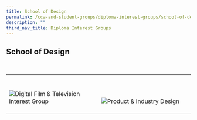 ```yaml
---
title: School of Design
permalink: /cca-and-student-groups/diploma-interest-groups/school-of-design
description: ""
third_nav_title: Diploma Interest Groups
---
```

## School of Design

<div>
    <table>
        <tr>
            <td style="width:33%; vertical-align:bottom; border:none"><br>
                <a href="https://www.instagram.com/digitalfilmtv/" style="text-decoration: none">
                    <image src="/images/DES/DFT_button-01.png" style="display:block;margin-left:auto;margin-right:auto;" alt="Digital Film & Television Interest Group">
                    </image>
                </a>
            </td>
            <td style="width:33%; vertical-align:bottom; border:none"><br>
                <a href="https://www.instagram.com/tp.pid/" style="text-decoration: none">
                    <image src="/images/DES/PED_button-01.png" style="display:block;margin-left:auto;margin-right:auto;" alt="Product & Industry Design">
                    </image>
                </a>
            </td>
        </tr>
    </table>
</div>